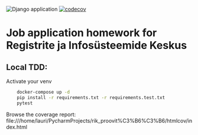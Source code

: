 ![Django application](https://github.com/Lauriy/rik_proovitoo/workflows/Django%20application/badge.svg)
[![codecov](https://codecov.io/gh/Lauriy/rik_proovitoo/branch/master/graph/badge.svg)](https://codecov.io/gh/Lauriy/rik_proovitoo)

# Job application homework for Registrite ja Infosüsteemide Keskus

## Local TDD:

Activate your venv
```bash
    docker-compose up -d
    pip install -r requirements.txt -r requirements.test.txt
    pytest
```
Browse the coverage report: file:///home/lauri/PycharmProjects/rik_proovit%C3%B6%C3%B6/htmlcov/index.html